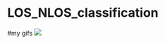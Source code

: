 # LOS_NLOS_classification

#my gifs
![](https://github.com/beksultantuleev/LOS_NLOS_detection/raw/main/data/gif_files/los_nlos_8sec.gif)